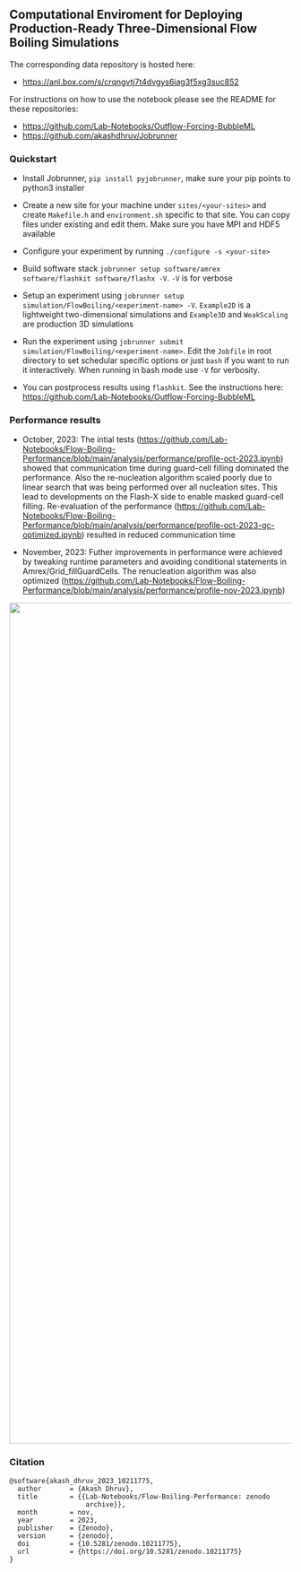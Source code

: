 ## Computational Enviroment for Deploying Production-Ready Three-Dimensional Flow Boiling Simulations

The corresponding data repository is hosted here:
- https://anl.box.com/s/crqngvtj7t4dvgys6iag3f5xg3suc852

For instructions on how to use the notebook please see the README for these repositories:
- https://github.com/Lab-Notebooks/Outflow-Forcing-BubbleML
- https://github.com/akashdhruv/Jobrunner

### Quickstart

- Install Jobrunner, `pip install pyjobrunner`, make sure your pip points to python3 installer

- Create a new site for your machine under `sites/<your-sites>` and create `Makefile.h` and `environment.sh`
  specific to that site. You can copy files under existing and edit them. Make sure you have MPI and HDF5
  available 

- Configure your experiment by running `./configure -s <your-site>`

- Build software stack `jobrunner setup software/amrex software/flashkit software/flashx -V`. `-V` is for verbose

- Setup an experiment using `jobrunner setup simulation/FlowBoiling/<experiment-name> -V`. `Example2D` is a lightweight
  two-dimensional simulations and `Example3D` and `WeakScaling` are production 3D simulations

- Run the experiment using `jobrunner submit simulation/FlowBoiling/<experiment-name>`. Edit the `Jobfile` in root directory
  to set schedular specific options or just `bash` if you want to run it interactively. When running in bash mode use `-V` for
  verbosity.

- You can postprocess results using `flashkit`. See the instructions here: https://github.com/Lab-Notebooks/Outflow-Forcing-BubbleML

### Performance results 

- October, 2023: The intial tests (https://github.com/Lab-Notebooks/Flow-Boiling-Performance/blob/main/analysis/performance/profile-oct-2023.ipynb) showed that
  communication time during guard-cell filling dominated the performance. Also the re-nucleation algorithm scaled poorly due to linear search that was being performed
  over all nucleation sites. This lead to developments on the Flash-X side to enable masked guard-cell filling. Re-evaluation of the performance
  (https://github.com/Lab-Notebooks/Flow-Boiling-Performance/blob/main/analysis/performance/profile-oct-2023-gc-optimized.ipynb) resulted in reduced communication time

- November, 2023: Futher improvements in performance were achieved by tweaking runtime parameters and avoiding conditional statements in Amrex/Grid_fillGuardCells. The
  renucleation algorithm was also optimized (https://github.com/Lab-Notebooks/Flow-Boiling-Performance/blob/main/analysis/performance/profile-nov-2023.ipynb)


<p align="center"> <img src="analysis/performance/performance.gif" width="1500" style="border:none;background:none;"/> </p>

### Citation

```
@software{akash_dhruv_2023_10211775,
  author       = {Akash Dhruv},
  title        = {{Lab-Notebooks/Flow-Boiling-Performance: zenodo 
                   archive}},
  month        = nov,
  year         = 2023,
  publisher    = {Zenodo},
  version      = {zenodo},
  doi          = {10.5281/zenodo.10211775},
  url          = {https://doi.org/10.5281/zenodo.10211775}
}
```
